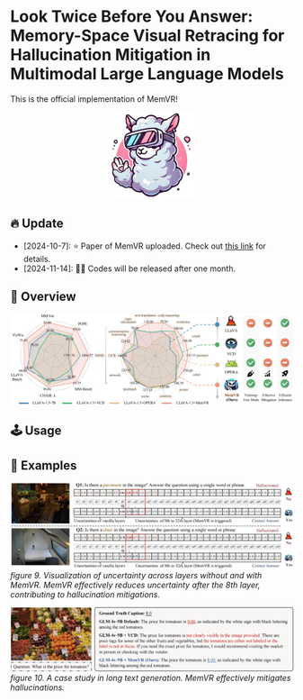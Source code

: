 # Look Twice Before You Answer: Memory-Space Visual Retracing for Hallucination Mitigation in Multimodal Large Language Models
<!-- **Look Twice Before You Answer: Memory-Space Visual Retracing for Hallucination Mitigation in Multimodal Large Language Models** -->
This is the official implementation of MemVR!
<div align="center">
<img src="figures/memvrlogo.png" width="30%">
</div>


## 🔥 Update
* [2024-10-7]: ⭐️ Paper of MemVR uploaded. Check out [this link](https://arxiv.org/pdf/2410.03577) for details.
* [2024-11-14]: 🚀🚀 Codes will be released after one month.

## 🎯 Overview
![MemVR](figures/bigfig.png)

## 🕹️ Usage


## 📌 Examples
![Case1](figures/caseA.png)
*figure 9. Visualization of uncertainty across layers without and with MemVR. MemVR effectively reduces uncertainty after the 8th layer, contributing to hallucination mitigations.*

![Case2](figures/longcase.png)
*figure 10. A case study in long text generation. MemVR effectively mitigates hallucinations.*

